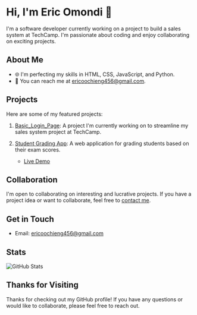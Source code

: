 # Hi, I'm Eric Omondi 👋

I'm a software developer currently working on a project to build a sales system at TechCamp.
I'm passionate about coding and enjoy collaborating on exciting projects.

## About Me

- 🌐 I'm perfecting my skills in HTML, CSS, JavaScript, and Python.
- 📧 You can reach me at [ericoochieng456@gmail.com](mailto:ericoochieng456@gmail.com).


## Projects

Here are some of my featured projects:

1. [Basic_Login_Page](https://github.com/ericomondi/basic-login-page): A project I'm currently working on to streamline my sales system project at TechCamp.

2. [Student Grading App]([link-to-your-grading-app-repo](https://github.com/ericomondi/students-grading-app)): A web application for grading students based on their exam scores.
   - [Live Demo](link-to-live-demo-if-available)

## Collaboration

I'm open to collaborating on interesting and lucrative projects. If you have a project idea or want to collaborate, feel free to [contact me](mailto:ericoochieng456@gmail.com).

## Get in Touch

- Email: [ericoochieng456@gmail.com](mailto:ericoochieng456@gmail.com)


## Stats

![GitHub Stats](https://github-readme-stats.vercel.app/api?username=ericomondi&show_icons=true&theme=dark)

## Thanks for Visiting

Thanks for checking out my GitHub profile! If you have any questions or would like to collaborate, please feel free to reach out.

